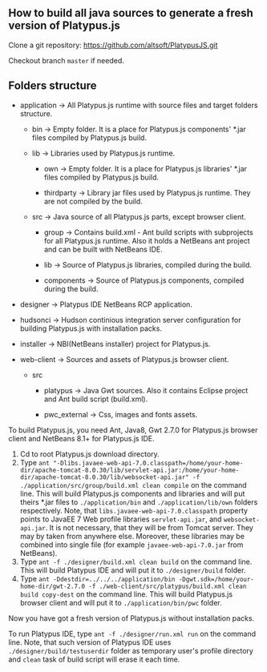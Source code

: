 How to build all java sources to generate a fresh version of Platypus.js
-------------------------------
Clone a git repository: https://github.com/altsoft/PlatypusJS.git

Checkout branch `master` if needed.

Folders structure
-------------------------------
- application  -> All Platypus.js runtime with source files and target folders structure.

  - bin                  -> Empty folder. It is a place for Platypus.js components' *.jar files compiled by Platypus.js build. 
  - lib                  -> Libraries used by Platypus.js runtime.

    - own             -> Empty folder. It is a place for Platypus.js libraries' *.jar files compiled by Platypus.js build.

    - thirdparty      -> Library jar files used by Platypus.js runtime. They are not compiled by the build.

  - src                  -> Java source of all Platypus.js parts, except browser client.

    - group          -> Contains build.xml - Ant build scripts with subprojects for all Platypus.js runtime. Also it holds a NetBeans ant project and can be built with NetBeans IDE.

    - lib	    -> Source of Platypus.js libraries, compiled during the build.

    - components	    -> Source of Platypus.js components, compiled during the build.

- designer                -> Platypus IDE NetBeans RCP application.

- hudsonci                -> Hudson continious integration server configuration for building Platypus.js with installation packs.

- installer               -> NBI(NetBeans installer) project for Platypus.js.

- web-client              -> Sources and assets of Platypus.js browser client.

  - src                 

    - platypus       -> Java Gwt sources. Also it contains Eclipse project and Ant build script (build.xml).

    - pwc_external        -> Css, images and fonts assets. 

To build Platypus.js, you need Ant, Java8, Gwt 2.7.0 for Platypus.js browser client and NetBeans 8.1+ for Platypus.js IDE.

1. Cd to root Platypus.js download directory.
2. Type `ant "-Dlibs.javaee-web-api-7.0.classpath=/home/your-home-dir/apache-tomcat-8.0.30/lib/servlet-api.jar:/home/your-home-dir/apache-tomcat-8.0.30/lib/websocket-api.jar" -f ./application/src/group/build.xml clean compile` on the command line.
This will build Platypus.js components and libraries and will put theirs *.jar files to `./application/bin` and `./application/lib/own` folders respectively.
Note, that `libs.javaee-web-api-7.0.classpath` property points to JavaEE 7 Web profile libraries `servlet-api.jar`, and `websocket-api.jar`. It is not necessary, that they will be from Tomcat server. They may by taken from anywhere else.
Moreover, these libraries may be combined into single file (for example `javaee-web-api-7.0.jar` from NetBeans).
3. Type `ant -f ./designer/build.xml clean build` on the command line.
This will build Platypus IDE and will put it to `./designer/build` folder.
4. Type `ant -Ddestdir=../../../application/bin -Dgwt.sdk=/home/your-home-dir/gwt-2.7.0 -f ./web-client/src/platypus/build.xml clean build copy-dest` on the command line.
This will build Platypus.js browser client and will put it to `./application/bin/pwc` folder.

Now you have got a fresh version of Platypus.js without installation packs.

To run Platypus IDE, type `ant -f ./designer/run.xml run` on the command line.
Note, that such version of Platypus IDE uses `./designer/build/testuserdir` folder as temporary user's profile directory and `clean` task of build script will erase it each time.
